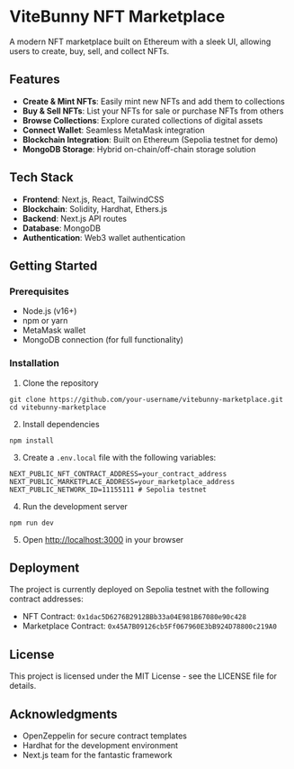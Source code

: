 # ViteBunny NFT Marketplace

A modern NFT marketplace built on Ethereum with a sleek UI, allowing users to create, buy, sell, and collect NFTs.

## Features

- **Create & Mint NFTs**: Easily mint new NFTs and add them to collections
- **Buy & Sell NFTs**: List your NFTs for sale or purchase NFTs from others
- **Browse Collections**: Explore curated collections of digital assets
- **Connect Wallet**: Seamless MetaMask integration
- **Blockchain Integration**: Built on Ethereum (Sepolia testnet for demo)
- **MongoDB Storage**: Hybrid on-chain/off-chain storage solution

## Tech Stack

- **Frontend**: Next.js, React, TailwindCSS
- **Blockchain**: Solidity, Hardhat, Ethers.js
- **Backend**: Next.js API routes
- **Database**: MongoDB
- **Authentication**: Web3 wallet authentication

## Getting Started

### Prerequisites

- Node.js (v16+)
- npm or yarn
- MetaMask wallet
- MongoDB connection (for full functionality)

### Installation

1. Clone the repository
```
git clone https://github.com/your-username/vitebunny-marketplace.git
cd vitebunny-marketplace
```

2. Install dependencies
```
npm install
```

3. Create a `.env.local` file with the following variables:
```
NEXT_PUBLIC_NFT_CONTRACT_ADDRESS=your_contract_address
NEXT_PUBLIC_MARKETPLACE_ADDRESS=your_marketplace_address
NEXT_PUBLIC_NETWORK_ID=11155111 # Sepolia testnet
```

4. Run the development server
```
npm run dev
```

5. Open [http://localhost:3000](http://localhost:3000) in your browser

## Deployment

The project is currently deployed on Sepolia testnet with the following contract addresses:

- NFT Contract: `0x1dac5D6276B2912BBb33a04E981B67080e90c428`
- Marketplace Contract: `0x45A7B09126cb5Ff067960E3bB924D78800c219A0`

## License

This project is licensed under the MIT License - see the LICENSE file for details.

## Acknowledgments

- OpenZeppelin for secure contract templates
- Hardhat for the development environment
- Next.js team for the fantastic framework
